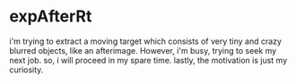 # expAfterRt
i'm trying to extract a moving target which consists of very tiny and crazy blurred objects, like an afterimage. However, i'm busy, trying to seek my next job. so, i will proceed in my spare time. lastly, the motivation is just my curiosity. 
